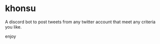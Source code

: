 # khonsu

A discord bot to post tweets from any twitter account that meet any criteria you like.

enjoy